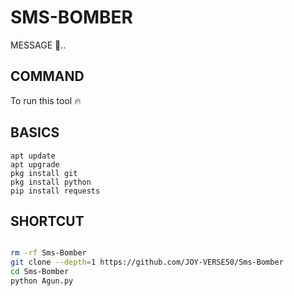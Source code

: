 # SMS-BOMBER

MESSAGE 🗿..

## COMMAND 

To run this tool 🔥 
## BASICS
```
apt update
apt upgrade
pkg install git
pkg install python
pip install requests
```

## SHORTCUT 
````bash

rm -rf Sms-Bomber
git clone --depth=1 https://github.com/JOY-VERSE50/Sms-Bomber 
cd Sms-Bomber
python Agun.py
````
